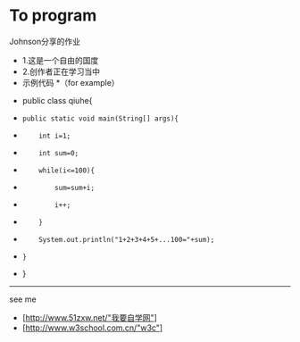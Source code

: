 To program
==========

Johnson分享的作业
+ 1.这是一个自由的国度
+ 2.创作者正在学习当中
+ 示例代码
*（for example）

*   public class qiuhe{
* 	  public static void main(String[] args){
*		  int i=1;
*		  int sum=0;
*		  while(i<=100){
*			  sum=sum+i;
*			  i++;
*		  }
*		  System.out.println("1+2+3+4+5+...100="+sum);
*	  }
*   }
----------------------------------------
see me 
+ [http://www.51zxw.net/"我要自学网"]
+ [http://www.w3school.com.cn/"w3c"]
